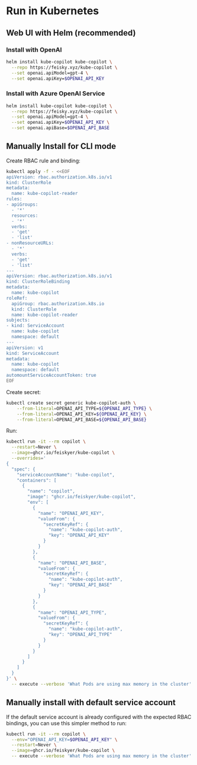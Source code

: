 # Run in Kubernetes

## Web UI with Helm (recommended)

### Install with OpenAI

```sh
helm install kube-copilot kube-copilot \
  --repo https://feisky.xyz/kube-copilot \
  --set openai.apiModel=gpt-4 \
  --set openai.apiKey=$OPENAI_API_KEY
```

### Install with Azure OpenAI Service

```sh
helm install kube-copilot kube-copilot \
  --repo https://feisky.xyz/kube-copilot \
  --set openai.apiModel=gpt-4 \
  --set openai.apiKey=$OPENAI_API_KEY \
  --set openai.apiBase=$OPENAI_API_BASE
```

## Manually Install for CLI mode

Create RBAC rule and binding:

```sh
kubectl apply -f - <<EOF
apiVersion: rbac.authorization.k8s.io/v1
kind: ClusterRole
metadata:
  name: kube-copilot-reader
rules:
- apiGroups:
  - '*'
  resources:
  - '*'
  verbs:
  - 'get'
  - 'list'
- nonResourceURLs:
  - '*'
  verbs:
  - 'get'
  - 'list'
---
apiVersion: rbac.authorization.k8s.io/v1
kind: ClusterRoleBinding
metadata:
  name: kube-copilot
roleRef:
  apiGroup: rbac.authorization.k8s.io
  kind: ClusterRole
  name: kube-copilot-reader
subjects:
- kind: ServiceAccount
  name: kube-copilot
  namespace: default
---
apiVersion: v1
kind: ServiceAccount
metadata:
  name: kube-copilot
  namespace: default
automountServiceAccountToken: true
EOF
```

Create secret:

```sh
kubectl create secret generic kube-copilot-auth \
    --from-literal=OPENAI_API_TYPE=${OPENAI_API_TYPE} \
    --from-literal=OPENAI_API_KEY=${OPENAI_API_KEY} \
    --from-literal=OPENAI_API_BASE=${OPENAI_API_BASE}
```

Run:

```sh
kubectl run -it --rm copilot \
  --restart=Never \
  --image=ghcr.io/feiskyer/kube-copilot \
  --overrides='
{
  "spec": {
    "serviceAccountName": "kube-copilot",
    "containers": [
      {
        "name": "copilot",
        "image": "ghcr.io/feiskyer/kube-copilot",
        "env": [
          {
            "name": "OPENAI_API_KEY",
            "valueFrom": {
              "secretKeyRef": {
                "name": "kube-copilot-auth",
                "key": "OPENAI_API_KEY"
              }
            }
          },
          {
            "name": "OPENAI_API_BASE",
            "valueFrom": {
              "secretKeyRef": {
                "name": "kube-copilot-auth",
                "key": "OPENAI_API_BASE"
              }
            }
          },
          {
            "name": "OPENAI_API_TYPE",
            "valueFrom": {
              "secretKeyRef": {
                "name": "kube-copilot-auth",
                "key": "OPENAI_API_TYPE"
              }
            }
          }
        ]
      }
    ]
  }
}' \
  -- execute --verbose 'What Pods are using max memory in the cluster'
```

## Manually install with default service account

If the default service account is already configured with the expected RBAC bindings, you can use this simpler method to run:

```sh
kubectl run -it --rm copilot \
  --env="OPENAI_API_KEY=$OPENAI_API_KEY" \
  --restart=Never \
  --image=ghcr.io/feiskyer/kube-copilot \
  -- execute --verbose 'What Pods are using max memory in the cluster'
```
